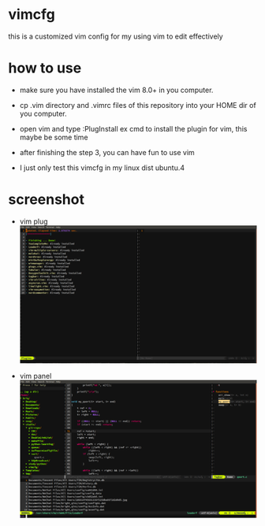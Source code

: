 # vimcfg
this is a customized vim config for my using vim to edit effectively

# how to use
* make sure you have installed the vim 8.0+ in you computer.

* cp .vim directory and .vimrc files of this repository into your HOME dir of you computer.

* open vim and type :PlugInstall ex cmd to install the plugin for vim, this maybe be some time

* after finishing the step 3, you can have fun to use vim 

* I just only test this vimcfg in my linux dist ubuntu.4

# screenshot
* vim plug
![vim plug](https://github.com/ABigBright/vimcfg/blob/master/pic/plug_install.png)

* vim panel
![vim panel](https://github.com/ABigBright/vimcfg/blob/master/pic/vim_panel.png)
